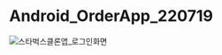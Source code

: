 # Android_OrderApp_220719

![스타벅스클론앱_로그인화면](https://user-images.githubusercontent.com/104833740/183344065-cfc9f534-34e2-4bd0-a40a-c594706ae748.png)
